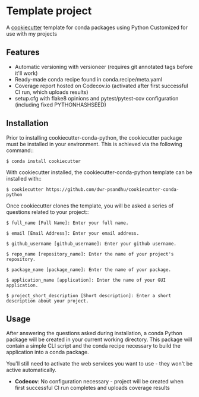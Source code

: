 # Template project 
A [cookiecutter](https://www.github.com/audreyr/cookiecutter "cookiecutter") template for 
conda packages using Python
 Customized for use with my projects

## Features

 - Automatic versioning with versioneer (requires git annotated tags before it'll work)
 - Ready-made conda recipe found in conda.recipe/meta.yaml
 - Coverage report hosted on Codecov.io (activated after first successful CI run, which uploads results)
 - setup.cfg with flake8 opinions and pytest/pytest-cov configuration (including fixed PYTHONHASHSEED)

## Installation

Prior to installing cookiecutter-conda-python, the cookiecutter package must be installed in your environment. This is achieved via the following command::

    $ conda install cookiecutter

With cookiecutter installed, the cookiecutter-conda-python template can be installed with::

    $ cookiecutter https://github.com/dwr-psandhu/cookiecutter-conda-python

Once cookiecutter clones the template, you will be asked a series of questions related to your project::

    $ full_name [Full Name]: Enter your full name.

    $ email [Email Address]: Enter your email address.

    $ github_username [github_username]: Enter your github username.

    $ repo_name [repository_name]: Enter the name of your project's repository.

    $ package_name [package_name]: Enter the name of your package.

    $ application_name [application]: Enter the name of your GUI application.

    $ project_short_description [Short description]: Enter a short description about your project.


## Usage

After answering the questions asked during installation, a conda Python package will be
created in your current working directory. This package will contain a simple CLI script
and the conda recipe necessary to build the application into a conda package.

You'll still need to activate the web services you want to use - they won't be active automatically.

 - __Codecov__: No configuration necessary - project will be created when first successful CI run completes and uploads coverage results
